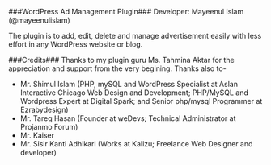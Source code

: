 ###WordPress Ad Management Plugin###
Developer: Mayeenul Islam (@mayeenulislam)

The plugin is to add, edit, delete and manage advertisement easily with less effort in any WordPress website or blog.

###Credits###
Thanks to my plugin guru Ms. Tahmina Aktar for the appreciation and support from the very begining.
Thanks also to-
* Mr. Shimul Islam
  (PHP, mySQL and WordPress Specialist at Aslan Interactive Chicago Web Design and Development; PHP/MySQL and Wordpress Expert at Digital Spark; and Senior php/mysql Programmer at Ezrabydesign)
* Mr. Tareq Hasan
  (Founder at weDevs; Technical Administrator at Projanmo Forum)
* Mr. Kaiser
* Mr. Sisir Kanti Adhikari
  (Works at Kallzu; Freelance Web Designer and developer)
